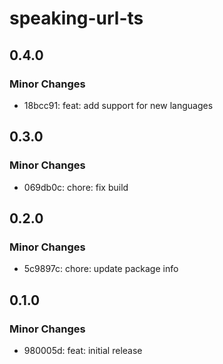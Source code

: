 # speaking-url-ts

## 0.4.0

### Minor Changes

- 18bcc91: feat: add support for new languages

## 0.3.0

### Minor Changes

- 069db0c: chore: fix build

## 0.2.0

### Minor Changes

- 5c9897c: chore: update package info

## 0.1.0

### Minor Changes

- 980005d: feat: initial release
